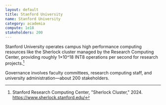 ```yaml
---
layout: default
title: Stanford University
name: Stanford University
category: academia
compute: 1e18
stakeholders: 200
---
```


Stanford University operates campus high performance computing resources like the
Sherlock cluster managed by the Research Computing Center, providing roughly
1×10^18 INT8 operations per second for research projects.[^1]

Governance involves faculty committees, research computing staff, and university administration—about 200 stakeholders.

[^1]: Stanford Research Computing Center, "Sherlock Cluster," 2024. https://www.sherlock.stanford.edu/
